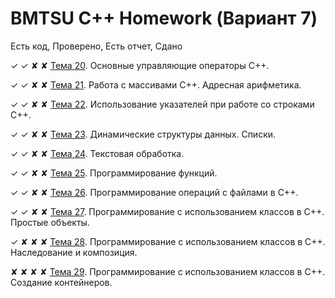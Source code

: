 # BMTSU C++ Homework (Вариант 7)

Есть код, Проверено, Есть отчет, Сдано

✓ ✓ ✘ ✘ [Тема 20](https://github.com/ajile/bmtsu-cpp-2/tree/master/20). Основные управляющие операторы С++.

✓ ✓ ✘ ✘ [Тема 21](https://github.com/ajile/bmtsu-cpp-2/tree/master/21). Работа с массивами С++. Адресная арифметика.

✓ ✓ ✘ ✘ [Тема 22](https://github.com/ajile/bmtsu-cpp-2/tree/master/22). Использование указателей при работе со строками С++.

✓ ✓ ✘ ✘ [Тема 23](https://github.com/ajile/bmtsu-cpp-2/tree/master/23). Динамические структуры данных. Списки.

✓ ✓ ✘ ✘ [Тема 24](https://github.com/ajile/bmtsu-cpp-2/tree/master/24). Текстовая обработка.

✓ ✓ ✘ ✘ [Тема 25](https://github.com/ajile/bmtsu-cpp-2/tree/master/25). Программирование функций.

✓ ✓ ✘ ✘ [Тема 26](https://github.com/ajile/bmtsu-cpp-2/tree/master/26). Программирование операций с файлами в С++.

✓ ✓ ✘ ✘ [Тема 27](https://github.com/ajile/bmtsu-cpp-2/tree/master/27). Программирование с использованием классов в С++. Простые объекты.

✓ ✘ ✘ ✘ [Тема 28](https://github.com/ajile/bmtsu-cpp-2/tree/master/28). Программирование с использованием классов в С++. Наследование и композиция.

✘ ✘ ✘ ✘ [Тема 29](https://github.com/ajile/bmtsu-cpp-2/tree/master/29). Программирование с использованием классов в С++. Создание контейнеров.
